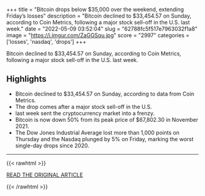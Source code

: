 +++
title = "Bitcoin drops below $35,000 over the weekend, extending Friday’s losses"
description = "Bitcoin declined to $33,454.57 on Sunday, according to Coin Metrics, following a major stock sell-off in the U.S. last week."
date = "2022-05-09 03:52:04"
slug = "62788fc5f517e7963032f1a8"
image = "https://i.imgur.com/ZaGGSqu.jpg"
score = "2997"
categories = ['losses', 'nasdaq', 'drops']
+++

Bitcoin declined to $33,454.57 on Sunday, according to Coin Metrics, following a major stock sell-off in the U.S. last week.

## Highlights

- Bitcoin declined to $33,454.57 on Sunday, according to data from Coin Metrics.
- The drop comes after a major stock sell-off in the U.S.
- last week sent the cryptocurrency market into a frenzy.
- Bitcoin is now down 50% from its peak price of $67,802.30 in November 2021.
- The Dow Jones Industrial Average lost more than 1,000 points on Thursday and the Nasdaq plunged by 5% on Friday, marking the worst single-day drops since 2020.

---

{{< rawhtml >}}
  <p class="article-category">
    <a target="_blank" href="https://www.cnbc.com/2022/05/08/bitcoin-drops-below-35000-over-the-weekend-extending-fridays-losses.html">READ THE ORIGINAL ARTICLE</a>
  </p>
{{< /rawhtml >}}
